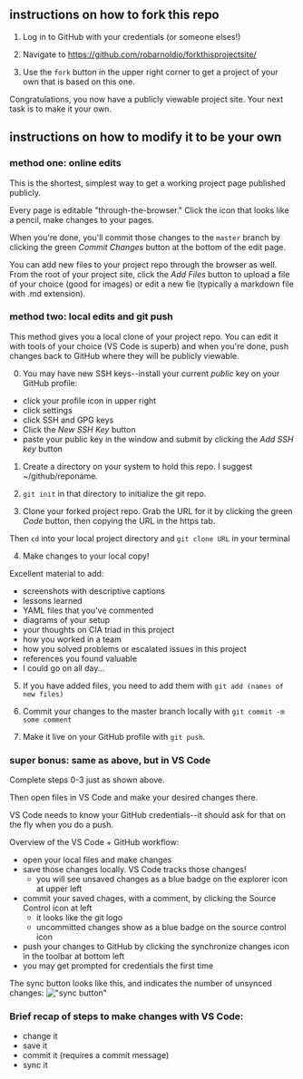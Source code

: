 ## instructions on how to fork this repo

1. Log in to GitHub with your credentials (or someone elses!)

2. Navigate to https://github.com/robarnoldio/forkthisprojectsite/

3. Use the `fork` button in the upper right corner to get a project of your own that is based on this one.

Congratulations, you now have a publicly viewable project site. Your next task is to make it your own.

## instructions on how to modify it to be your own

### method one: online edits

This is the shortest, simplest way to get a working project page published publicly.

Every page is editable "through-the-browser." Click the icon that looks like a pencil, make changes to your pages.

When you're done, you'll commit those changes to the `master` branch by clicking the green *Commit Changes* button at the bottom of the edit page.

You can add new files to your project repo through the browser as well. From the root of your project site, click the *Add Files* button to upload a file of your choice (good for images) or edit a new fie (typically a markdown file with .md extension).

### method two: local edits and git push

This method gives you a local clone of your project repo. You can edit it with tools of your choice (VS Code is superb) and when you're done, push changes back to GitHub where they will be publicly viewable.

0. You may have new SSH keys--install your current *public* key on your GitHub profile:
 - click your profile icon in upper right
 - click settings
 - click SSH and GPG keys
 - Click the *New SSH Key* button
 - paste your public key in the window and submit by clicking the *Add SSH key* button

1. Create a directory on your system to hold this repo. I suggest ~/github/reponame.

2. `git init` in that directory to initialize the git repo.

3. Clone your forked project repo. Grab the URL for it by clicking the green *Code* button, then copying the URL in the https tab.

Then `cd` into your local project directory and `git clone URL` in your terminal

4. Make changes to your local copy!

Excellent material to add:
 - screenshots with descriptive captions
 - lessons learned
 - YAML files that you've commented
 - diagrams of your setup
 - your thoughts on CIA triad in this project
 - how you worked in a team
 - how you solved problems or escalated issues in this project
 - references you found valuable
 - I could go on all day...

5. If you have added files, you need to add them with `git add (names of new files)`

6. Commit your changes to the master branch locally with `git commit -m some comment`

7. Make it live on your GitHub profile with `git push`.

### super bonus: same as above, but in VS Code

Complete steps 0-3 just as shown above.

Then open files in VS Code and make your desired changes there.

VS Code needs to know your GitHub credentials--it should ask for that on the fly when you do a push.

Overview of the VS Code + GitHub workflow:

 - open your local files and make changes
 - save those changes locally. VS Code tracks those changes!
   - you will see unsaved changes as a blue badge on the explorer icon at upper left
 - commit your saved chages, with a comment, by clicking the Source Control icon at left
   - it looks like the git logo
   - uncommitted changes show as a blue badge on the source control icon
 - push your changes to GitHub by clicking the synchronize changes icon in the toolbar at bottom left
 - you may get prompted for credentials the first time

The sync button looks like this, and indicates the number of unsynced changes:
!["sync button"](/images/sync.png "sync button")

### Brief recap of steps to make changes with VS Code:
 - change it
 - save it
 - commit it (requires a commit message)
 - sync it